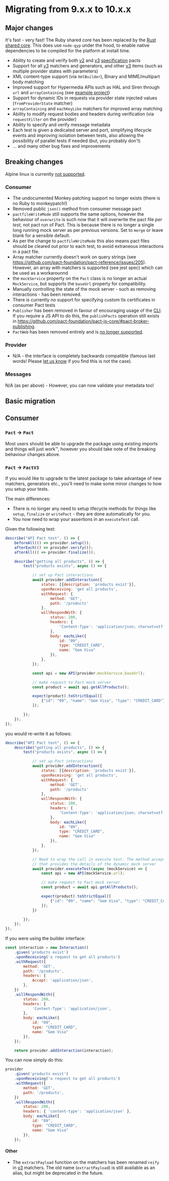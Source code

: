# Migrating from 9.x.x to 10.x.x

## Major changes

It's fast - very fast! The Ruby shared core has been replaced by the [Rust shared core](https://github.com/pact-foundation/pact-reference/tree/master/rust/). This does use `node-gyp` under the hood, to enable native dependencies to be compiled for the platform at install time.

* Ability to create and verify both [v2] and [v3] [specification] pacts
* Support for all [v3] matchers and generators, and other [v3] items (such as multiple provider states with parameters)
* XML content-type support (via `XmlBuilder`), Binary and MIME/multipart body matching
* Improved support for Hypermedia APIs such as HAL and Siren through `url` and `arrayContaining` (see [example project](https://github.com/pactflow/example-siren))
* Support for dynamic IDs in requests via provider state injected values (`fromProviderState` matcher)
* `arrayContaining` and `eachKeyLike` matchers for improved array matching
* Ability to modify request bodies and headers during verification (via `requestFilter` on the provider)
* Ability to specify and verify message metadata
* Each test is given a dedicated server and port, simplifying lifecycle events and improving isolation between tests, also allowing the possibility of parallel tests if needed (but, you probably don't)
* ... and many other bug fixes and improvements

## Breaking changes

Alpine linux is currently [not supported](https://github.com/pact-foundation/pact-net/issues/387).

### Consumer

* The undocumented Monkey patching support no longer exists (there is no Ruby to monkeypatch!)
* Removed public `json()` method from consumer message pact
* `pactfileWriteMode` still supports the same options, however the behaviour of `overwrite` is such now that it will overwrite the pact file _per test_, not pact run of Pact. This is because there is no longer a single long running mock server as per previous versions. Set to `merge` or leave blank for a sensible default. 
* As per the change to `pactfileWriteMode` this also means pact files should be cleared out prior to each test, to avoid extraneous interactions in a pact file.
* Array matcher currently doesn't work on query strings (see https://github.com/pact-foundation/pact-reference/issues/205). However, an array with matchers is supported (see jest spec) which can be used as a workarounnd
* the `mockService` property on the `Pact` class is no longer an actual `MockService`, but supports the `baseUrl` property for compatibility.
* Manually controlling the state of the mock server - such as removing interactions - has been removed.
* There is currently no support for specifying custom tls certificates in consumer Pact tests
* `Publisher` has been removed in favour of encouraging usage of the [CLI]. If you require a JS API to do this, the `publishPacts` operation still exists in https://github.com/pact-foundation/pact-js-core/#pact-broker-publishing.
* `PactWeb` has been removed entirely and is [no longer supported](https://github.com/pact-foundation/pact-js/issues/626).

### Provider

* N/A - the interface is completely backwards compatible (famous last words! Please [let us know](https://github.com/pact-foundation/pact-js/issues/new/choose) if you find this is not the case).

### Messages

N/A (as per above) - However, you can now validate your metadata too!

## Basic migration

## Consumer

### `Pact` -> `Pact`

Most users should be able to upgrade the package using existing imports and things will just work™️, however you should take note of the breaking behaviour changes above.

### `Pact` -> `PactV3`

If you would like to upgrade to the latest package to take advantage of new matchers, generators etc., you'll need to make some minor changes to how you setup your tests. 

The main differences:

* There is no longer any need to setup lifecycle methods for things like `setup`, `finalize` or `writePact` - they are done automatically for you.
* You now need to wrap your assertions in an `executeTest` call.

Given the following test:

```js
describe("API Pact test", () => {
    beforeAll(() => provider.setup());
    afterEach(() => provider.verify());
    afterAll(() => provider.finalize());

    describe("getting all products", () => {
        test("products exists", async () => {

            // set up Pact interactions
            await provider.addInteraction({
                states: [{description: 'products exist'}],
                uponReceiving: 'get all products',
                withRequest: {
                    method: 'GET',
                    path: '/products'
                },
                willRespondWith: {
                    status: 200,
                    headers: {
                        'Content-Type': 'application/json; charset=utf-8'
                    },
                    body: eachLike({
                        id: "09",
                        type: "CREDIT_CARD",
                        name: "Gem Visa"
                    }),
                },
            });

            const api = new API(provider.mockService.baseUrl);

            // make request to Pact mock server
            const product = await api.getAllProducts();

            expect(product).toStrictEqual([
                {"id": "09", "name": "Gem Visa", "type": "CREDIT_CARD"}
            ]);

        });
    });
});
```        

you would re-write it as follows:

```js
describe("API Pact test", () => {
    describe("getting all products", () => {
        test("products exists", async () => {

            // set up Pact interactions
            await provider.addInteraction({
                states: [{description: 'products exist'}],
                uponReceiving: 'get all products',
                withRequest: {
                    method: 'GET',
                    path: '/products'
                },
                willRespondWith: {
                    status: 200,
                    headers: {
                        'Content-Type': 'application/json; charset=utf-8'
                    },
                    body: eachLike({
                        id: "09",
                        type: "CREDIT_CARD",
                        name: "Gem Visa"
                    }),
                },
            });

            // Need to wrap the call in execute test. The method accepts a function
            // that provides the details of the dynamic mock server
            await provider.executeTest(async (mockService) => {
                const api = new API(mockService.url);

                // make request to Pact mock server
                const product = await api.getAllProducts();

                expect(product).toStrictEqual([
                    {"id": "09", "name": "Gem Visa", "type": "CREDIT_CARD"}
                ]);
            })

        });
    });
});
```


If you were using the builder interface:

```js
const interaction = new Interaction()
    .given('products exist')
    .uponReceiving('a request to get all products')
    .withRequest({
        method: 'GET',
        path: '/products',
        headers: {
            Accept: 'application/json',
        },
    })
    .willRespondWith({
        status: 200,
        headers: {
            'Content-Type': 'application/json',
        },
        body: eachLike({
            id: "09",
            type: "CREDIT_CARD",
            name: "Gem Visa"
        }),
    });

    return provider.addInteraction(interaction);
```

You can now simply do this:

```js
provider
    .given('products exist')
    .uponReceiving('a request to get all products')
    .withRequest({
        method: 'GET',
        path: '/products',
    })
    .willRespondWith({
        status: 200,
        headers: { 'content-type': 'application/json' },
        body: eachLike({
            id: "09",
            type: "CREDIT_CARD",
            name: "Gem Visa"
        }),
    });
```

#### Other
* The `extractPayload` function on the matchers has been renamed `reify` in [v3] matchers. The old name (`extractPayload`) is still available as an alias, but might be deprecated in the future.

[CLI]: https://docs.pact.io/implementation_guides/cli/
[v2]: https://github.com/pact-foundation/pact-specification/tree/version-3/
[v3]: https://github.com/pact-foundation/pact-specification/tree/version-2/
[specification]: https://github.com/pact-foundation/pact-specification/
[parameters]: https://github.com/pact-foundation/pact-specification/tree/version-3/#allow-multiple-provider-states-with-parameters

